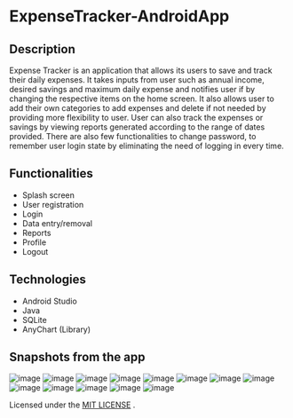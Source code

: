 # ExpenseTracker-AndroidApp


## Description
Expense Tracker is an application that allows its users to save and track their daily expenses. It takes inputs from user such as annual income, desired savings and maximum daily expense and notifies user if by changing the respective items on the home screen. It also allows user to add their own categories to add expenses and delete if not needed by providing more flexibility to user. User can also track the expenses or savings by viewing reports generated according to the range of dates provided. There are also few functionalities to change password, to remember user login state by eliminating the need of logging in every time.

## Functionalities
  - Splash screen
  - User registration
  - Login
  - Data entry/removal
  - Reports
  - Profile
  - Logout

## Technologies
  - Android Studio
  - Java
  - SQLite
  - AnyChart (Library)
  
## Snapshots from the app

![image](https://user-images.githubusercontent.com/47277040/90354313-cd29a580-dffd-11ea-8784-1b3e58f268ed.png)
![image](https://user-images.githubusercontent.com/47277040/90354359-f77b6300-dffd-11ea-9930-c9e27952f99f.png)
![image](https://user-images.githubusercontent.com/47277040/90354362-fba78080-dffd-11ea-9ce3-c8f9dbf448cc.png)
![image](https://user-images.githubusercontent.com/47277040/90354363-ffd39e00-dffd-11ea-94a4-f5aa9adb7e2a.png)
![image](https://user-images.githubusercontent.com/47277040/90354372-06621580-dffe-11ea-9e66-34fdd653fb02.png)
![image](https://user-images.githubusercontent.com/47277040/90354375-08c46f80-dffe-11ea-86ef-4c99674fd039.png)
![image](https://user-images.githubusercontent.com/47277040/90354402-1a0d7c00-dffe-11ea-8a40-ddd6e7ce4cd2.png)
![image](https://user-images.githubusercontent.com/47277040/90354407-1bd73f80-dffe-11ea-92fa-d6e68a4d733e.png)
![image](https://user-images.githubusercontent.com/47277040/90354418-242f7a80-dffe-11ea-8a3a-b1caecde383a.png)
![image](https://user-images.githubusercontent.com/47277040/90354423-285b9800-dffe-11ea-8934-559d4df9a5f7.png)
![image](https://user-images.githubusercontent.com/47277040/90354433-2abdf200-dffe-11ea-9b3d-b7c3f48f5293.png)
![image](https://user-images.githubusercontent.com/47277040/90354463-37dae100-dffe-11ea-9d4b-fc9a57736bf2.png)
![image](https://user-images.githubusercontent.com/47277040/90354465-3a3d3b00-dffe-11ea-84e3-b1b08fdcd261.png)

Licensed under the [MIT LICENSE](License) .
